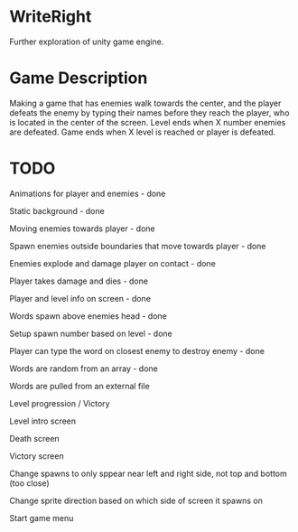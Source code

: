 # WriteRight

Further exploration of unity game engine. 

# Game Description
Making a game that has enemies walk towards the center, and the player defeats the enemy by typing their names before they reach the player, who is located in the center of the screen. Level ends when X number enemies are defeated. Game ends when X level is reached or player is defeated.

# TODO
Animations for player and enemies - done

Static background - done

Moving enemies towards player - done

Spawn enemies outside boundaries that move towards player - done

Enemies explode and damage player on contact - done

Player takes damage and dies - done

Player and level info on screen - done

Words spawn above enemies head - done

Setup spawn number based on level - done

Player can type the word on closest enemy to destroy enemy - done

Words are random from an array - done

Words are pulled from an external file

Level progression / Victory

Level intro screen

Death screen

Victory screen

Change spawns to only sppear near left and right side, not top and bottom (too close)

Change sprite direction based on which side of screen it spawns on

Start game menu
